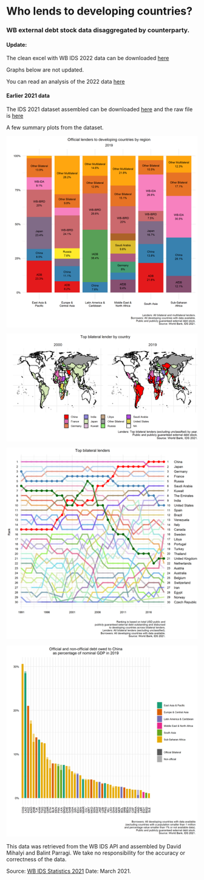 # Who lends to developing countries? 
### WB external debt stock data disaggregated by counterparty.



#### Update: 
The clean excel with WB IDS 2022 data can be downloaded [here](https://github.com/davidmihalyi/wb-ids-lenders/raw/main/data/WB_IDS_2022_by_lender.xlsx)

Graphs below are not updated. 

You can read an analysis of the 2022 data [here](https://www.cgdev.org/blog/visualizing-debt-service-drag-developing-country-governments)






#### Earlier 2021 data
The IDS 2021 dataset assembled can be downloaded [here](https://github.com/davidmihalyi/wb-ids-lenders/raw/main/data/WB_IDS_2021_by_lender.xlsx)  and the raw file is [here](https://github.com/davidmihalyi/wb-ids-lenders/raw/main/data/raw_IDS_all_debt_pos.csv) 

A few summary plots from the dataset.

![IDS by region](plots/plot_IDS_region.png)

![IDS map](plots/plot_bilat_map_large.png)

![IDS snake](plots/plot_snake_1990.png)

![IDS China](plots/plot_IDS_china_gdp.png)

This data was retrieved from the WB IDS API and assembled by David Mihalyi and Balint Parragi.
We take no responsibility for the accuracy or correctness of the data.

Source: [WB IDS Statistics 2021](https://datatopics.worldbank.org/debt/ids/)
Date: March 2021.		
